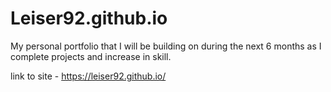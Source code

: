 # Leiser92.github.io
My personal portfolio that I will be building on during the next 6 months as I complete projects and increase in skill.

link to site - https://leiser92.github.io/